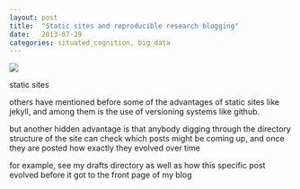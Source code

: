 ```yaml
---
layout: post
title:  "Static sites and reproducible research blogging"
date:   2013-07-29
categories: situated_cognition, big_data
---
```


![](http://hq.scisdragons.net/xkruger/files/2011/08/Archeology.jpg)



static sites

others have mentioned before some of the advantages of static sites like jekyll, and among them is the use of versioning systems like github. 

but another hidden advantage is that anybody digging through the directory structure of the site can check which posts might be coming up, and once they are posted how exactly they evolved over time 

for example, see my drafts directory as well as how this specific post evolved before it got to the front page of my blog